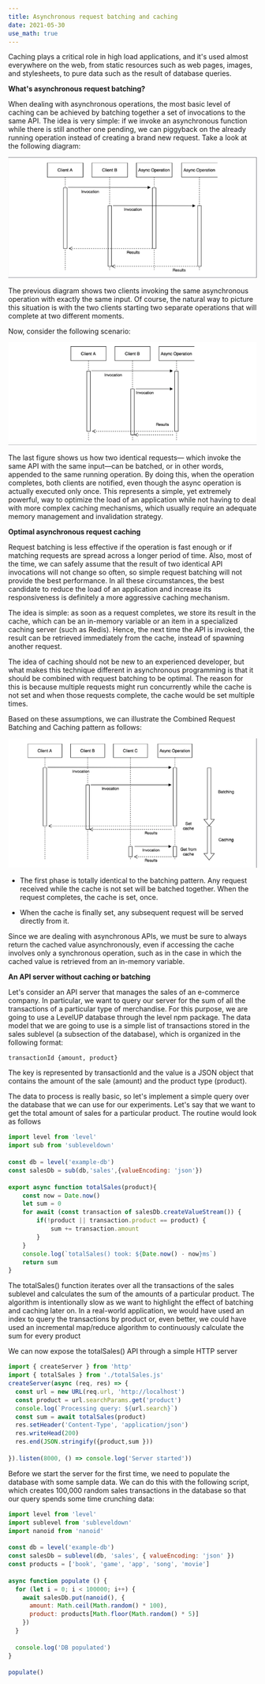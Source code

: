 ```yaml
---
title: Asynchronous request batching and caching
date: 2021-05-30
use_math: true
---
```


Caching plays a critical role in high load applications, and it's used almost everywhere on the web, from static resources such as web pages, images, and stylesheets, to pure data such as the result of database queries. 

**What's asynchronous request batching?**

When dealing with asynchronous operations, the most basic level of caching can be achieved by batching together a set of invocations to the same API. The idea is very simple: if we invoke an asynchronous function while there is still another one pending, we can piggyback on the already running operation instead of creating a brand new request. 
Take a look at the following diagram:

![My helpful screenshot](../assets/images/api.png)

The previous diagram shows two clients invoking the same asynchronous operation with exactly the same input. Of course, the natural way to picture this situation is with the two clients starting two separate operations that will complete at two different moments.

Now, consider the following scenario:

![My helpful screenshot](../assets/images/api2.png)


The last figure shows us how two identical requests— which invoke the same API with the same input—can be batched, or in other words, appended to the same running operation. By doing this, when the operation completes, both clients are notified, even though the async operation is actually executed only once. This represents
a simple, yet extremely powerful, way to optimize the load of an application while not having to deal with more complex caching mechanisms, which usually require an adequate memory management and invalidation strategy.

**Optimal asynchronous request caching**

Request batching is less effective if the operation is fast enough or if matching requests are spread across a longer period of time. Also, most of the time, we can safely assume that the result of two identical API invocations will not change so often, so simple request batching will not provide the best performance. In all these circumstances, the best candidate to reduce the load of an application and increase its responsiveness is definitely a more aggressive caching mechanism.

The idea is simple: as soon as a request completes, we store its result in the cache, which can be an in-memory variable or an item in a specialized caching server (such as Redis). Hence, the next time the API is invoked, the result can be retrieved immediately from the cache, instead of spawning another request. 

The idea of caching should not be new to an experienced developer, but what makes this technique different in asynchronous programming is that it should be combined with request batching to be optimal. The reason for this is because multiple requests might run concurrently while the cache is not set and when those requests complete, the cache would be set multiple times.


Based on these assumptions, we can illustrate the Combined Request Batching and Caching pattern as follows:

![My helpful screenshot](../assets/images/batching.png)

- The first phase is totally identical to the batching pattern. Any request received while the cache is not set will be batched together. When the request completes, the cache is set, once.

- When the cache is finally set, any subsequent request will be served directly from it.

Since we are dealing with asynchronous APIs, we must be sure to always return the cached value asynchronously, even if accessing the cache involves only a synchronous operation, such as in the case in which the cached value is retrieved from an in-memory variable.

**An API server without caching or batching**

Let's consider an API server that manages the sales of an e-commerce company. In particular, we want to query our server for the sum of all the transactions of a particular type of merchandise. For this purpose, we are going to use a LevelUP database through the level npm package. The data model that we are going to use is a simple list of transactions stored in the sales sublevel (a subsection of the database), which is organized in the following format:

```
transactionId {amount, product}
```

The key is represented by transactionId and the value is a JSON object that contains the amount of the sale (amount) and the product type (product).

The data to process is really basic, so let's implement a simple query over the database that we can use for our experiments. Let's say that we want to get the total amount of sales for a particular product. The routine would look as follows 

```javascript
import level from 'level'
import sub from 'subleveldown'

const db = level('example-db')
const salesDb = sub(db,'sales',{valueEncoding: 'json'})

export async function totalSales(product){
    const now = Date.now()
    let sum = 0
    for await (const transaction of salesDb.createValueStream()) {
        if(!product || transaction.product == product) {
            sum += transaction.amount
        }
    }
    console.log(`totalSales() took: ${Date.now() - now}ms`)
    return sum
}
```

The totalSales() function iterates over all the transactions of the sales sublevel
and calculates the sum of the amounts of a particular product. The algorithm is intentionally slow as we want to highlight the effect of batching and caching later on. In a real-world application, we would have used an index to query the transactions by product or, even better, we could have used an incremental map/reduce algorithm to continuously calculate the sum for every product

We can now expose the totalSales() API through a simple HTTP server


```javascript
import { createServer } from 'http'
import { totalSales } from './totalSales.js'
createServer(async (req, res) => {
  const url = new URL(req.url, 'http://localhost')
  const product = url.searchParams.get('product')
  console.log(`Processing query: ${url.search}`)
  const sum = await totalSales(product)
  res.setHeader('Content-Type', 'application/json')
  res.writeHead(200)
  res.end(JSON.stringify({product,sum }))

}).listen(8000, () => console.log('Server started'))
```

Before we start the server for the first time, we need to populate the database with some sample data. We can do this with the following script, which creates 100,000 random sales transactions in the database so that our query spends some time crunching data:

```javascript
import level from 'level'
import sublevel from 'subleveldown'
import nanoid from 'nanoid'

const db = level('example-db')
const salesDb = sublevel(db, 'sales', { valueEncoding: 'json' })
const products = ['book', 'game', 'app', 'song', 'movie']

async function populate () {
  for (let i = 0; i < 100000; i++) {
    await salesDb.put(nanoid(), {
      amount: Math.ceil(Math.random() * 100),
      product: products[Math.floor(Math.random() * 5)]
    })
  }

  console.log('DB populated')
}

populate()
```
